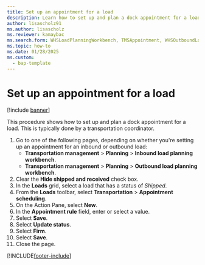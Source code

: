 ```yaml
---
title: Set up an appointment for a load
description: Learn how to set up and plan a dock appointment for a load typically done by transportation coordinators, including a step-by-step process. 
author: lisascholz91
ms.author: lisascholz
ms.reviewer: kamaybac
ms.search.form: WHSLoadPlanningWorkbench, TMSAppointment, WHSOutboundLoadPlanningWorkbench, WHSInboundLoadPlanningWorkbench
ms.topic: how-to
ms.date: 01/28/2025
ms.custom: 
  - bap-template
---
```


# Set up an appointment for a load

[!include [banner](../../includes/banner.md)]

This procedure shows how to set up and plan a dock appointment for a load. This is typically done by a transportation coordinator.

1. Go to one of the following pages, depending on whether you're setting up an appointment for an inbound or outbound load:
    - **Transportation management** \> **Planning** \> **Inbound load planning workbench**.
    - **Transportation management** \> **Planning** \> **Outbound load planning workbench**.
1. Clear the **Hide shipped and received** check box.
1. In the **Loads** grid, select a load that has a status of *Shipped*.
1. From the **Loads** toolbar, select **Transportation** \> **Appointment scheduling**.
1. On the Action Pane, select **New**.
1. In the **Appointment rule** field, enter or select a value.
1. Select **Save**.
1. Select **Update status**.
1. Select **Firm**.
1. Select **Save**.
1. Close the page.

[!INCLUDE[footer-include](../../../includes/footer-banner.md)]
